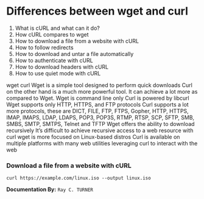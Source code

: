 #  Differences between wget and curl

1. What is cURL and what can it do?
1. How cURL compares to wget
1. How to download a file from a website with cURL
1. How to follow redirects
1. How to download and untar a file automatically
1. How to authenticate with cURL
1. How to download headers with cURL
1. How to use quiet mode with cURL


wget	curl
Wget is a simple tool designed to perform quick downloads	Curl on the other hand is a much more powerful tool. It can achieve a lot more as compared to Wget.
Wget is command line only	Curl is powered by libcurl
Wget supports only HTTP, HTTPS, and FTP protocols	Curl supports a lot more protocols, these are DICT, FILE, FTP, FTPS, Gopher, HTTP, HTTPS, IMAP, IMAPS, LDAP, LDAPS, POP3, POP3S, RTMP, RTSP, SCP, SFTP, SMB, SMBS, SMTP, SMTPS, Telnet and TFTP
Wget offers the ability to download recursively	It’s difficult to achieve recursive access to a web resource with curl
wget is more focused on Linux-based distros	Curl is available on multiple platforms with many web utilities leveraging curl to interact with the web




### Download a file from a website with cURL
`curl https://example.com/linux.iso --output linux.iso`

**Documentation By:** `Ray C. TURNER`